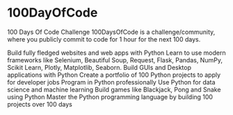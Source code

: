 # 100DayOfCode
100 Days Of Code Challenge
100DaysOfCode is a challenge/community, where you publicly commit to code for 1 hour for the next 100 days.

Build fully fledged websites and web apps with Python
Learn to use modern frameworks like Selenium, Beautiful Soup, Request, Flask, Pandas, NumPy, Scikit Learn, Plotly, Matplotlib, Seaborn.
Build GUIs and Desktop applications with Python
Create a portfolio of 100 Python projects to apply for developer jobs
Program in Python professionally
Use Python for data science and machine learning
Build games like Blackjack, Pong and Snake using Python
Master the Python programming language by building 100 projects over 100 days
